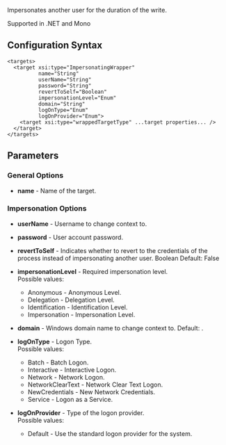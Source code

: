 Impersonates another user for the duration of the write. 

Supported in .NET and Mono

## Configuration Syntax
```
<targets>
  <target xsi:type="ImpersonatingWrapper"
          name="String"
          userName="String"
          password="String"
          revertToSelf="Boolean"
          impersonationLevel="Enum"
          domain="String"
          logOnType="Enum"
          logOnProvider="Enum">
    <target xsi:type="wrappedTargetType" ...target properties... />
  </target>
</targets>
```
## Parameters
### General Options
* **name** - Name of the target.

### Impersonation Options
* **userName** - Username to change context to.

* **password** - User account password.

* **revertToSelf** - Indicates whether to revert to the credentials of the process instead of impersonating another user. Boolean Default: False
 
* **impersonationLevel** - Required impersonation level.  
Possible values:  
  * Anonymous - Anonymous Level.
  * Delegation - Delegation Level.
  * Identification - Identification Level.
  * Impersonation - Impersonation Level.

* **domain** - Windows domain name to change context to. Default: .

* **logOnType** - Logon Type.  
Possible values:  
  * Batch - Batch Logon.
  * Interactive - Interactive Logon.
  * Network - Network Logon.
  * NetworkClearText - Network Clear Text Logon.
  * NewCredentials - New Network Credentials.
  * Service - Logon as a Service.

* **logOnProvider** - Type of the logon provider.  
Possible values:  
  * Default - Use the standard logon provider for the system.